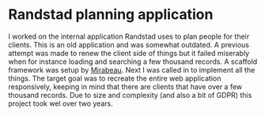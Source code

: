 <!--
  id: 3350
  slug: randstad-planning-application
  type: fortpolio
  excerpt: Further responsive implementation of an existing planning application. Improved speed performance in existing lists and tables with large amounts of data. Implemented stricter code linting and added component testing with Cypress. Created prototypes for possible future implementations.
  categories: JavaScript, front end, HTML/CSS, framework
  tags: CSS, HTML, JavaScript, performance, test, scrum, interaction design, Vue, Cypress
  clients: Randstad
  collaboration: 
  prizes: 
  images: 
  inCv: true
  inPortfolio: true
  dateFrom: 2017-04-01
  dateTo: 2019-09-25
-->

# Randstad planning application

I worked on the internal application Randstad uses to plan people for their clients. This is an old application and was somewhat outdated. A previous attempt was made to renew the client side of things but it failed miserably when for instance loading and searching a few thousand records.
A scaffold framework was setup by [Mirabeau](https://www.mirabeau.nl/). Next I was called in to implement all the things. The target goal was to recreate the entire web application responsively, keeping in mind that there are clients that have over a few thousand records. Due to size and complexity (and also a bit of GDPR) this project took wel over two years.